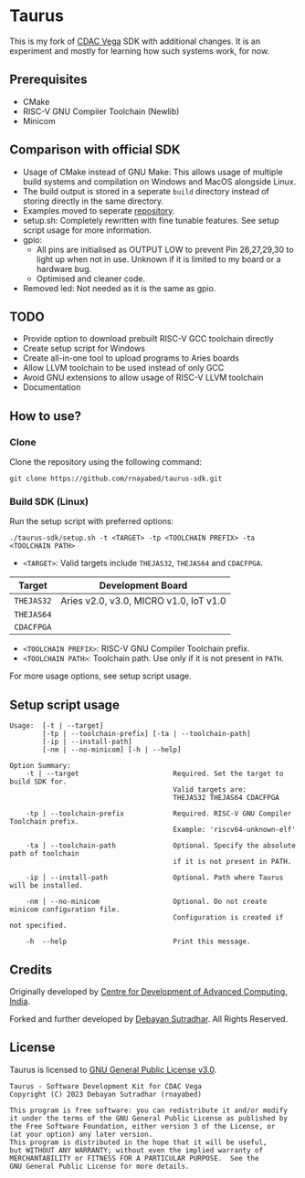 # Taurus

This is my fork of [CDAC Vega](https://vegaprocessors.in/devboards) SDK with additional changes. It is an experiment and mostly for learning how such systems work, for now.

## Prerequisites

- CMake
- RISC-V GNU Compiler Toolchain (Newlib)
- Minicom

## Comparison with official SDK

- Usage of CMake instead of GNU Make: This allows usage of multiple build systems and compilation on Windows and MacOS alongside Linux.
- The build output is stored in a seperate `build` directory instead of storing directly in the same directory.
- Examples moved to seperate [repository](https://github.com/rnayabed/taurus-examples).
- setup.sh: Completely rewritten with fine tunable features. See setup script usage for more information.
- gpio:
    - All pins are initialised as OUTPUT LOW to prevent Pin 26,27,29,30 to light up when not in use. Unknown if it is limited to my board or a hardware bug.
    - Optimised and cleaner code.
- Removed led: Not needed as it is the same as gpio.

## TODO

- Provide option to download prebuilt RISC-V GCC toolchain directly
- Create setup script for Windows
- Create all-in-one tool to upload programs to Aries boards
- Allow LLVM toolchain to be used instead of only GCC
- Avoid GNU extensions to allow usage of RISC-V LLVM toolchain
- Documentation

## How to use?

### Clone   

Clone the repository using the following command:
```
git clone https://github.com/rnayabed/taurus-sdk.git
```

### Build SDK (Linux)

Run the setup script with preferred options:

```
./taurus-sdk/setup.sh -t <TARGET> -tp <TOOLCHAIN PREFIX> -ta <TOOLCHAIN PATH>
```

- `<TARGET>`: Valid targets include `THEJAS32`, `THEJAS64` and `CDACFPGA`.

| Target   | Development Board                      |
|----------|----------------------------------------|
|`THEJAS32`| Aries v2.0, v3.0, MICRO v1.0, IoT v1.0 |
|`THEJAS64`|                                        |
|`CDACFPGA`|                                        |

- `<TOOLCHAIN PREFIX>`: RISC-V GNU Compiler Toolchain prefix.
- `<TOOLCHAIN PATH>`: Toolchain path. Use only if it is not present in `PATH`.

For more usage options, see setup script usage.

## Setup script usage

```
Usage:  [-t | --target]
        [-tp | --toolchain-prefix] [-ta | --toolchain-path]
        [-ip | --install-path]
        [-nm | --no-minicom] [-h | --help]

Option Summary:
    -t | --target                       Required. Set the target to build SDK for.
                                        Valid targets are:
                                        THEJAS32 THEJAS64 CDACFPGA

    -tp | --toolchain-prefix            Required. RISC-V GNU Compiler Toolchain prefix.
                                        Example: 'riscv64-unknown-elf'

    -ta | --toolchain-path              Optional. Specify the absolute path of toolchain
                                        if it is not present in PATH.

    -ip | --install-path                Optional. Path where Taurus will be installed.

    -nm | --no-minicom                  Optional. Do not create minicom configuration file.
                                        Configuration is created if not specified.

    -h  --help                          Print this message.
```

## Credits

Originally developed by [Centre for Development of Advanced Computing, India](https://www.cdac.in/).

Forked and further developed by [Debayan Sutradhar](https://github.com/rnayabed). All Rights Reserved.

## License

Taurus is licensed to [GNU General Public License v3.0](https://github.com/rnayabed/taurus-sdk/blob/master/LICENSE).

```
Taurus - Software Development Kit for CDAC Vega
Copyright (C) 2023 Debayan Sutradhar (rnayabed)

This program is free software: you can redistribute it and/or modify
it under the terms of the GNU General Public License as published by
the Free Software Foundation, either version 3 of the License, or
(at your option) any later version.
This program is distributed in the hope that it will be useful,
but WITHOUT ANY WARRANTY; without even the implied warranty of
MERCHANTABILITY or FITNESS FOR A PARTICULAR PURPOSE.  See the
GNU General Public License for more details.
```
